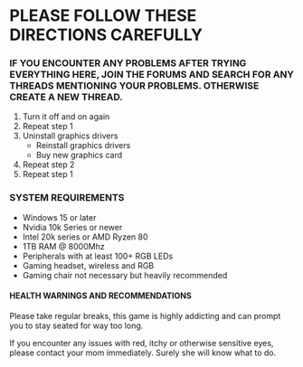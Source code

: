 # PLEASE FOLLOW THESE DIRECTIONS CAREFULLY

### IF YOU ENCOUNTER ANY PROBLEMS AFTER TRYING EVERYTHING HERE, JOIN THE FORUMS AND SEARCH FOR ANY THREADS MENTIONING YOUR PROBLEMS. OTHERWISE CREATE A NEW THREAD.


1. Turn it off and on again
2. Repeat step 1
3. Uninstall graphics drivers
    - Reinstall graphics drivers
    - Buy new graphics card
4. Repeat step 2
5. Repeat step 1

### SYSTEM REQUIREMENTS

- Windows 15 or later
- Nvidia 10k Series or newer
- Intel 20k series or AMD Ryzen 80
- 1TB RAM @ 8000Mhz
- Peripherals with at least 100+ RGB LEDs
- Gaming headset, wireless and RGB
- Gaming chair not necessary but heavily recommended


#### HEALTH WARNINGS AND RECOMMENDATIONS

Please take regular breaks, this game is highly addicting and can prompt you to stay seated for way too long. 

If you encounter any issues with red, itchy or otherwise sensitive eyes, please contact your mom immediately. Surely she will know what to do.